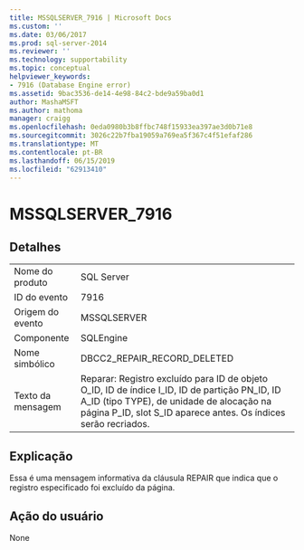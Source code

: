 ```yaml
---
title: MSSQLSERVER_7916 | Microsoft Docs
ms.custom: ''
ms.date: 03/06/2017
ms.prod: sql-server-2014
ms.reviewer: ''
ms.technology: supportability
ms.topic: conceptual
helpviewer_keywords:
- 7916 (Database Engine error)
ms.assetid: 9bac3536-de14-4e98-84c2-bde9a59ba0d1
author: MashaMSFT
ms.author: mathoma
manager: craigg
ms.openlocfilehash: 0eda0980b3b8ffbc748f15933ea397ae3d0b71e8
ms.sourcegitcommit: 3026c22b7fba19059a769ea5f367c4f51efaf286
ms.translationtype: MT
ms.contentlocale: pt-BR
ms.lasthandoff: 06/15/2019
ms.locfileid: "62913410"
---
```

# <a name="mssqlserver7916"></a>MSSQLSERVER_7916
    
## <a name="details"></a>Detalhes  
  
|||  
|-|-|  
|Nome do produto|SQL Server|  
|ID do evento|7916|  
|Origem do evento|MSSQLSERVER|  
|Componente|SQLEngine|  
|Nome simbólico|DBCC2_REPAIR_RECORD_DELETED|  
|Texto da mensagem|Reparar: Registro excluído para ID de objeto O_ID, ID de índice I_ID, ID de partição PN_ID, ID A_ID (tipo TYPE), de unidade de alocação na página P_ID, slot S_ID aparece antes. Os índices serão recriados.|  
  
## <a name="explanation"></a>Explicação  
 Essa é uma mensagem informativa da cláusula REPAIR que indica que o registro especificado foi excluído da página.  
  
## <a name="user-action"></a>Ação do usuário  
 None  
  
  
